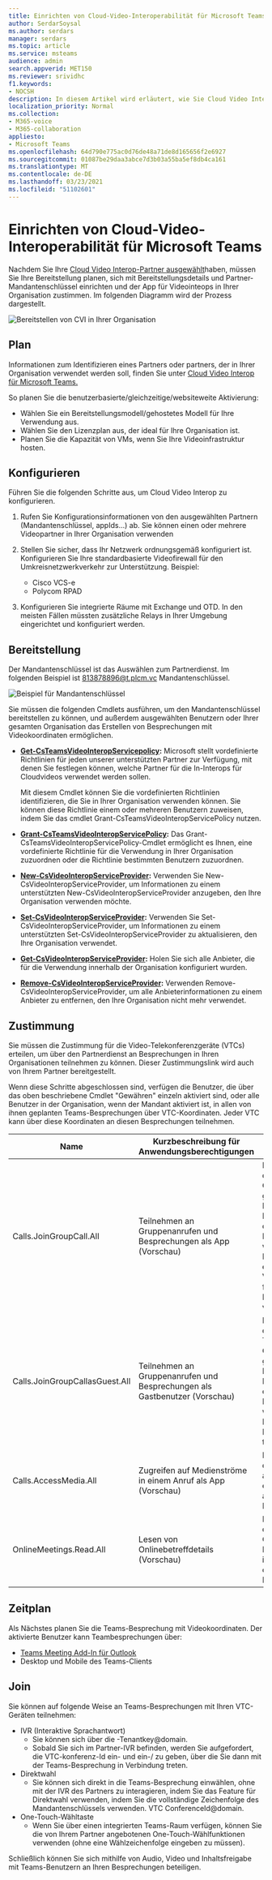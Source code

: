 ```yaml
---
title: Einrichten von Cloud-Video-Interoperabilität für Microsoft Teams
author: SerdarSoysal
ms.author: serdars
manager: serdars
ms.topic: article
ms.service: msteams
audience: admin
search.appverid: MET150
ms.reviewer: srividhc
f1.keywords:
- NOCSH
description: In diesem Artikel wird erläutert, wie Sie Cloud Video Interop für Benutzer in Ihrer Organisation planen und einrichten können.
localization_priority: Normal
ms.collection:
- M365-voice
- M365-collaboration
appliesto:
- Microsoft Teams
ms.openlocfilehash: 64d790e775ac0d76de48a71de8d165656f2e6927
ms.sourcegitcommit: 01087be29daa3abce7d3b03a55ba5ef8db4ca161
ms.translationtype: MT
ms.contentlocale: de-DE
ms.lasthandoff: 03/23/2021
ms.locfileid: "51102601"
---
```

# <a name="set-up-cloud-video-interop-for-microsoft-teams"></a>Einrichten von Cloud-Video-Interoperabilität für Microsoft Teams

Nachdem Sie Ihre [Cloud Video Interop-Partner ausgewählt](cloud-video-interop.md)haben, müssen Sie Ihre Bereitstellung planen, sich mit Bereitstellungsdetails und Partner-Mandantenschlüssel einrichten und der App für Videointeops in Ihrer Organisation zustimmen. Im folgenden Diagramm wird der Prozess dargestellt. 

![Bereitstellen von CVI in Ihrer Organisation](media/deploying-cvi.png)

## <a name="plan"></a>Plan

Informationen zum Identifizieren eines Partners oder partners, der in Ihrer Organisation verwendet werden soll, finden Sie unter [Cloud Video Interop für Microsoft Teams.](cloud-video-interop.md) 

So planen Sie die benutzerbasierte/gleichzeitige/websiteweite Aktivierung: 

- Wählen Sie ein Bereitstellungsmodell/gehostetes Modell für Ihre Verwendung aus.
- Wählen Sie den Lizenzplan aus, der ideal für Ihre Organisation ist. 
- Planen Sie die Kapazität von VMs, wenn Sie Ihre Videoinfrastruktur hosten.

## <a name="configure"></a>Konfigurieren 

Führen Sie die folgenden Schritte aus, um Cloud Video Interop zu konfigurieren. 

1. Rufen Sie Konfigurationsinformationen von den ausgewählten Partnern (Mandantenschlüssel, appIds...) ab. Sie können einen oder mehrere Videopartner in Ihrer Organisation verwenden 

2. Stellen Sie sicher, dass Ihr Netzwerk ordnungsgemäß konfiguriert ist. Konfigurieren Sie Ihre standardbasierte Videofirewall für den Umkreisnetzwerkverkehr zur Unterstützung. Beispiel: 
    - Cisco VCS-e                  
    - Polycom RPAD

3. Konfigurieren Sie integrierte Räume mit Exchange und OTD. In den meisten Fällen müssten zusätzliche Relays in Ihrer Umgebung eingerichtet und konfiguriert werden.


## <a name="provision"></a>Bereitstellung
 
Der Mandantenschlüssel ist das Auswählen zum Partnerdienst. Im folgenden Beispiel ist 813878896@t.plcm.vc Mandantenschlüssel. 

![Beispiel für Mandantenschlüssel](media/tenant-key-example.png) 

Sie müssen die folgenden Cmdlets ausführen, um den Mandantenschlüssel bereitstellen zu können, und außerdem ausgewählten Benutzern oder Ihrer gesamten Organisation das Erstellen von Besprechungen mit Videokoordinaten ermöglichen.

 
- **[Get-CsTeamsVideoInteropServicepolicy](/powershell/module/skype/get-csteamsvideointeropservicepolicy):** Microsoft stellt vordefinierte Richtlinien für jeden unserer unterstützten Partner zur Verfügung, mit denen Sie festlegen können, welche Partner für die In-Interops für Cloudvideos verwendet werden sollen.

    Mit diesem Cmdlet können Sie die vordefinierten Richtlinien identifizieren, die Sie in Ihrer Organisation verwenden können. Sie können diese Richtlinie einem oder mehreren Benutzern zuweisen, indem Sie das cmdlet Grant-CsTeamsVideoInteropServicePolicy nutzen.
 
- **[Grant-CsTeamsVideoInteropServicePolicy](/powershell/module/skype/grant-csteamsvideointeropservicepolicy):** Das Grant-CsTeamsVideoInteropServicePolicy-Cmdlet ermöglicht es Ihnen, eine vordefinierte Richtlinie für die Verwendung in Ihrer Organisation zuzuordnen oder die Richtlinie bestimmten Benutzern zuzuordnen.
 
- **[New-CsVideoInteropServiceProvider](/powershell/module/skype/new-csvideointeropserviceprovider):** Verwenden Sie New-CsVideoInteropServiceProvider, um Informationen zu einem unterstützten New-CsVideoInteropServiceProvider anzugeben, den Ihre Organisation verwenden möchte.
 
- **[Set-CsVideoInteropServiceProvider](/powershell/module/skype/set-csvideointeropserviceprovider):** Verwenden Sie Set-CsVideoInteropServiceProvider, um Informationen zu einem unterstützten Set-CsVideoInteropServiceProvider zu aktualisieren, den Ihre Organisation verwendet.
 
- **[Get-CsVideoInteropServiceProvider](/powershell/module/skype/get-csvideointeropserviceprovider):** Holen Sie sich alle Anbieter, die für die Verwendung innerhalb der Organisation konfiguriert wurden.
 
- **[Remove-CsVideoInteropServiceProvider](/powershell/module/skype/remove-csvideointeropserviceprovider):** Verwenden Remove-CsVideoInteropServiceProvider, um alle Anbieterinformationen zu einem Anbieter zu entfernen, den Ihre Organisation nicht mehr verwendet.  
 
## <a name="consent"></a>Zustimmung

Sie müssen die Zustimmung für die Video-Telekonferenzgeräte (VTCs) erteilen, um über den Partnerdienst an Besprechungen in Ihren Organisationen teilnehmen zu können. Dieser Zustimmungslink wird auch von Ihrem Partner bereitgestellt.  
 
Wenn diese Schritte abgeschlossen sind, verfügen die Benutzer, die über das oben beschriebene Cmdlet "Gewähren" einzeln aktiviert sind, oder alle Benutzer in der Organisation, wenn der Mandant aktiviert ist, in allen von ihnen geplanten Teams-Besprechungen über VTC-Koordinaten. Jeder VTC kann über diese Koordinaten an diesen Besprechungen teilnehmen.


|Name|Kurzbeschreibung für Anwendungsberechtigungen| Beschreibung|
|--|--|---|
|Calls.JoinGroupCall.All|Teilnehmen an Gruppenanrufen und Besprechungen als App (Vorschau)|Ermöglicht der App die Teilnahme an Gruppenanrufen und geplanten Besprechungen in Ihrer Organisation ohne angemeldeten Benutzer.  Die App wird mit den Berechtigungen eines Verzeichnisbenutzers für Besprechungen in Ihrem Mandanten verbunden.|
|Calls.JoinGroupCallasGuest.All|Teilnehmen an Gruppenanrufen und Besprechungen als Gastbenutzer (Vorschau)|Ermöglicht der App die anonyme Teilnahme an Gruppenanrufen und geplanten Besprechungen in Ihrer Organisation ohne angemeldeten Benutzer.  Die App wird als Gast an Besprechungen in Ihrem Mandanten teilnehmen.|
|Calls.AccessMedia.All|Zugreifen auf Medienströme in einem Anruf als App (Vorschau)|Ermöglicht der App den direkten Zugriff auf Medienströme in einem Anruf ohne angemeldeten Benutzer.|
|OnlineMeetings.Read.All|Lesen von Onlinebetreffdetails (Vorschau)|Ermöglicht der App das Lesen von Online-Besprechungsdetails in Ihrer Organisation ohne angemeldeten Benutzer.|

## <a name="schedule"></a>Zeitplan

Als Nächstes planen Sie die Teams-Besprechung mit Videokoordinaten. Der aktivierte Benutzer kann Teambesprechungen über:
- [Teams Meeting Add-In für Outlook](teams-add-in-for-outlook.md)
- Desktop und Mobile des Teams-Clients


## <a name="join"></a>Join

Sie können auf folgende Weise an Teams-Besprechungen mit Ihren VTC-Geräten teilnehmen:
 
- IVR (Interaktive Sprachantwort)
    - Sie können sich über die -Tenantkey@domain. 
    - Sobald Sie sich im Partner-IVR befinden, werden Sie aufgefordert, die VTC-konferenz-Id ein- und ein-/ zu geben, über die Sie dann mit der Teams-Besprechung in Verbindung treten.
- Direktwahl
    - Sie können sich direkt in die Teams-Besprechung einwählen, ohne mit der IVR des Partners zu interagieren, indem Sie das Feature für Direktwahl verwenden, indem Sie die vollständige Zeichenfolge des Mandantenschlüssels verwenden. VTC ConferenceId@domain.
- One-Touch-Wähltaste
    - Wenn Sie über einen integrierten Teams-Raum verfügen, können Sie die von Ihrem Partner angebotenen One-Touch-Wählfunktionen verwenden (ohne eine Wählzeichenfolge eingeben zu müssen).

Schließlich können Sie sich mithilfe von Audio, Video und Inhaltsfreigabe mit Teams-Benutzern an Ihren Besprechungen beteiligen.